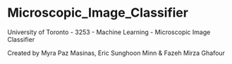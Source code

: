 # Microscopic_Image_Classifier
University of Toronto - 3253 - Machine Learning - Microscopic Image Classifier

Created by Myra Paz Masinas, Eric Sunghoon Minn & Fazeh Mirza Ghafour
